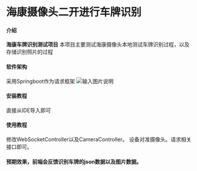 # 海康摄像头二开进行车牌识别
#### 介绍
**海康车牌识别测试项目**
本项目主要测试海康摄像头本地测试车牌识别过程，以及存储识别照片的过程
#### 软件架构
采用Springboot作为请求框架
![输入图片说明](https://i.loli.net/2021/09/15/qhkyuB1Ttgl7LYd.png "在这里输入图片标题")
#### 安装教程
直接从IDE导入即可
#### 使用教程
修改WebSocketController以及CameraController。
设备对准摄像头。请求相关接口即可。
#### 预期效果，前端会反馈识别车牌的json数据以及图片数据。

